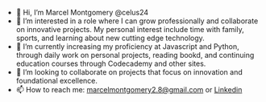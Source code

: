 - 👋 Hi, I’m Marcel Montgomery @celus24
- 👀 I’m interested in a role where I can grow professionally and collaborate on innovative projects. My personal interest include time with family, sports, and learning about new cutting edge technology.
- 🌱 I’m currently increasing my proficiency at Javascript and Python, through daily work on personal projects, reading bookd, and continuing education courses through Codecademy and other sites.
- 💞️ I’m looking to collaborate on projects that focus on innovation and foundational excellence. 
- 📫 How to reach me: marcelmontgomery2.8@gmail.com or [Linkedin](https://www.linkedin.com/in/marcel-m-0a778a87/) 
<!---
celus24/celus24 is a ✨ special ✨ repository because its `README.md` (this file) appears on your GitHub profile.
You can click the Preview link to take a look at your changes.
--->
